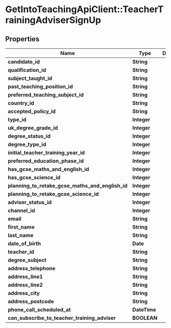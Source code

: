 # GetIntoTeachingApiClient::TeacherTrainingAdviserSignUp

## Properties
Name | Type | Description | Notes
------------ | ------------- | ------------- | -------------
**candidate_id** | **String** |  | [optional] 
**qualification_id** | **String** |  | [optional] 
**subject_taught_id** | **String** |  | [optional] 
**past_teaching_position_id** | **String** |  | [optional] 
**preferred_teaching_subject_id** | **String** |  | [optional] 
**country_id** | **String** |  | 
**accepted_policy_id** | **String** |  | 
**type_id** | **Integer** |  | 
**uk_degree_grade_id** | **Integer** |  | [optional] 
**degree_status_id** | **Integer** |  | [optional] 
**degree_type_id** | **Integer** |  | [optional] 
**initial_teacher_training_year_id** | **Integer** |  | [optional] 
**preferred_education_phase_id** | **Integer** |  | [optional] 
**has_gcse_maths_and_english_id** | **Integer** |  | [optional] 
**has_gcse_science_id** | **Integer** |  | [optional] 
**planning_to_retake_gcse_maths_and_english_id** | **Integer** |  | [optional] 
**planning_to_retake_gcse_science_id** | **Integer** |  | [optional] 
**adviser_status_id** | **Integer** |  | [optional] 
**channel_id** | **Integer** |  | [optional] 
**email** | **String** |  | 
**first_name** | **String** |  | 
**last_name** | **String** |  | 
**date_of_birth** | **Date** |  | 
**teacher_id** | **String** |  | [optional] 
**degree_subject** | **String** |  | [optional] 
**address_telephone** | **String** |  | [optional] 
**address_line1** | **String** |  | [optional] 
**address_line2** | **String** |  | [optional] 
**address_city** | **String** |  | [optional] 
**address_postcode** | **String** |  | [optional] 
**phone_call_scheduled_at** | **DateTime** |  | [optional] 
**can_subscribe_to_teacher_training_adviser** | **BOOLEAN** |  | [optional] 


